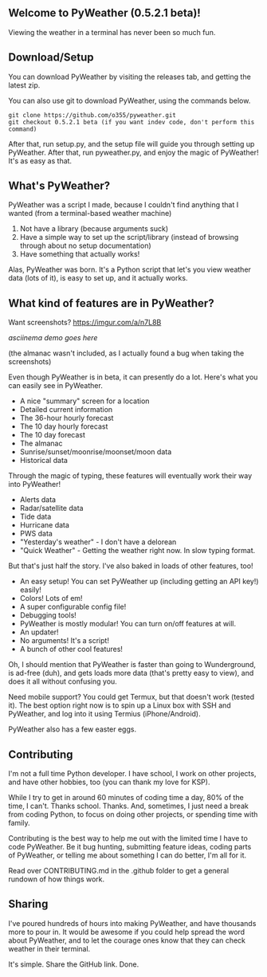 ## Welcome to PyWeather (0.5.2.1 beta)!
Viewing the weather in a terminal has never been so much fun.

## Download/Setup
You can download PyWeather by visiting the releases tab, and getting the latest zip.

You can also use git to download PyWeather, using the commands below.

```
git clone https://github.com/o355/pyweather.git
git checkout 0.5.2.1 beta (if you want indev code, don't perform this command)
```
After that, run setup.py, and the setup file will guide you through setting up PyWeather. After that, run pyweather.py, and enjoy the magic of PyWeather! It's as easy as that.

## What's PyWeather?
PyWeather was a script I made, because I couldn't find anything that I wanted (from a terminal-based weather machine)

1. Not have a library (because arguments suck)
2. Have a simple way to set up the script/library (instead of browsing through about no setup documentation)
3. Have something that actually works!

Alas, PyWeather was born. It's a Python script that let's you view weather data (lots of it), is easy to set up, and it actually works.

## What kind of features are in PyWeather?
Want screenshots? https://imgur.com/a/n7L8B

*asciinema demo goes here*

(the almanac wasn't included, as I actually found a bug when taking the screenshots)

Even though PyWeather is in beta, it can presently do a lot. Here's what you can easily see in PyWeather.
* A nice "summary" screen for a location
* Detailed current information
* The 36-hour hourly forecast
* The 10 day hourly forecast
* The 10 day forecast
* The almanac
* Sunrise/sunset/moonrise/moonset/moon data
* Historical data

Through the magic of typing, these features will eventually work their way into PyWeather!
* Alerts data
* Radar/satellite data
* Tide data
* Hurricane data
* PWS data
* "Yesterday's weather" - I don't have a delorean
* "Quick Weather" - Getting the weather right now. In slow typing format.

But that's just half the story. I've also baked in loads of other features, too!
* An easy setup! You can set PyWeather up (including getting an API key!) easily!
* Colors! Lots of em!
* A super configurable config file!
* Debugging tools!
* PyWeather is mostly modular! You can turn on/off features at will.
* An updater!
* No arguments! It's a script!
* A bunch of other cool features!

Oh, I should mention that PyWeather is faster than going to Wunderground, is ad-free (duh), and gets loads more data (that's pretty easy to view), and does it all without confusing you.

Need mobile support? You could get Termux, but that doesn't work (tested it). The best option right now is to spin up a Linux box with SSH and PyWeather, and log into it using Termius (iPhone/Android).

PyWeather also has a few easter eggs.

## Contributing
I'm not a full time Python developer. I have school, I work on other projects, and have other hobbies, too (you can thank my love for KSP).

While I try to get in around 60 minutes of coding time a day, 80% of the time, I can't. Thanks school. Thanks. And, sometimes, I just need a break from coding Python, to focus on doing other projects, or spending time with family.

Contributing is the best way to help me out with the limited time I have to code PyWeather. Be it bug hunting, submitting feature ideas, coding parts of PyWeather, or telling me about something I can do better, I'm all for it.

Read over CONTRIBUTING.md in the .github folder to get a general rundown of how things work.

## Sharing
I've poured hundreds of hours into making PyWeather, and have thousands more to pour in. It would be awesome if you could help spread the word about PyWeather, and to let the courage ones know that they can check weather in their terminal.

It's simple. Share the GitHub link. Done.
